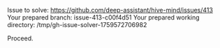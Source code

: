 Issue to solve: https://github.com/deep-assistant/hive-mind/issues/413
Your prepared branch: issue-413-c00f4d51
Your prepared working directory: /tmp/gh-issue-solver-1759572706982

Proceed.